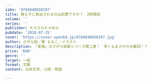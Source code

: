 ```yaml
---
isbn: '9784040650197'
title: 教え子に脅迫されるのは犯罪ですか？　2時間目
volume: ''
series: ''
publisher: ＫＡＤＯＫＡＷＡ
pubdate: '2018-07-25'
cover: 'https://cover.openbd.jp/9784040650197.jpg'
author: さがら総／著 ももこ／イラスト
description: 『変猫』のさがら総新シリーズ第二巻！　早くもまさかの水着回！？
price: '600'
genre: ''
target: 一般
format: 文庫
content: 日本文学、小説・物語

---
```

